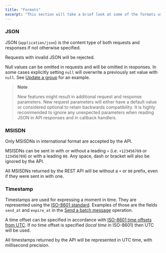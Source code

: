 ```yaml
---
title: "Formats"
excerpt: "This section will take a brief look at some of the formats used in the REST API."
---
```

### JSON

JSON (`application/json`) is the content type of both requests and responses if not otherwise specified.

Requests with invalid JSON will be rejected.

Null values can be omitted in requests and will be omitted in responses. In some cases explicitly setting `null` will overwrite a previously set value with `null`. See [Update a group](doc:sms-rest-groups-endpoint#section-update-a-group) for an example.

> **Note**    
>
> New features might result in additional request and response
> parameters. New request parameters will either have a default value or
> considered optional to retain backwards compatibility. It is highly
> recommended to ignore any unexpected parameters when reading JSON in API responses and in callback handlers.

### MSISDN

Only MSISDNs in international format are accepted by the API.

MSISDNs can be sent in with or without a leading `+` (i.e. `+123456789` or `123456789`) or with a leading `00`. Any space, dash or bracket will also be ignored by the API.

All MSISDNs returned by the REST API will be without a `+` or `00` prefix, even if they were sent in with one.

### Timestamp

Timestamps are used for expressing a moment in time. They are represented using the [ISO-8601 standard](http://en.wikipedia.org/wiki/ISO_8601/). Examples of those are the fields `send_at` and `expire_at` in the [Send a batch message](doc:batches-endpoint#section-send-a-batch-message) operation.

A time offset can be specified in accordance with [ISO-8601 time offsets from UTC](http://en.wikipedia.org/wiki/ISO_8601#Time_offsets_from_UTC). If no time offset is specified (_local time_ in ISO-8601) then UTC will be used.

All timestamps returned by the API will be represented in UTC time, with millisecond precision.